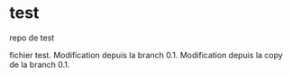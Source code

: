 test
====

repo de test

fichier test.
Modification depuis la branch 0.1.
Modification depuis la copy de la branch 0.1.
